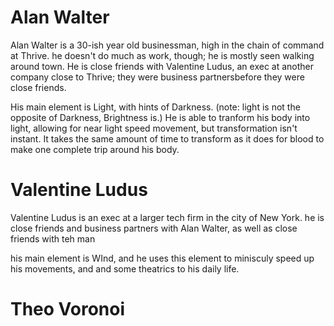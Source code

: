 # Alan Walter

Alan Walter is a 30-ish year old businessman, high in the chain of command at Thrive. 
he doesn't do much as work, though; he is mostly seen walking around town. He is close
friends with Valentine Ludus, an exec at another company close to Thrive; they were 
business partnersbefore they were close friends.

His main element is Light, with hints of Darkness. (note: light is not the opposite of 
Darkness, Brightness is.) He is able to tranform his body into light, allowing for near 
light speed movement, but transformation isn't instant. It takes the same amount of time
to transform as it does for blood to make one complete trip around his body.

# Valentine Ludus

Valentine Ludus is an exec at a larger tech firm in the city of New York. he is close 
friends and business partners with Alan Walter, as well as close friends with teh man

his main element is WInd, and he uses this element to minisculy speed up his movements,
and and some theatrics to his daily life. 

# Theo Voronoi

